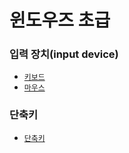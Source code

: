 # 윈도우즈 초급

### 입력 장치(input device)

- [`키보드`](./1_elementary/keyboard.md)
- [`마우스`](./1_elementary/mouse.md)

### 단축키

- [`단축키`](./1_elementary/shortcut_easy.md)
